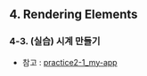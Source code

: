 ## 4. Rendering Elements   
### 4-3. (실습) 시계 만들기
- 참고 : [practice2-1_my-app](https://github.com/Son-Sumin/react-notes/tree/main/React%20JS/%EC%86%8C%ED%94%8C/practice)   
